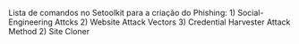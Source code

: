 Lista de comandos no Setoolkit para a criação do Phishing:
	1) Social-Engineering Attcks
	2) Website Attack Vectors
	3) Credential Harvester Attack Method
	2) Site Cloner
